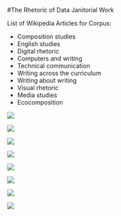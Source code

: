 #The Rhetoric of Data Janitorial Work

<!--In "Rhetorical Numbers: A Case for Quantitative Writing in the Composition Classroom," Joanna Wolfe contends that rhetorical approaches to quantitative information and reasoning remain largely overlooked in writing studies classrooms. As Wolfe argues, "Rather than reject quantitative argument out of hand, contemporary rhetoricians need to train their students to recognize the unethical, deceptive, and misleading as well as thoughtful, instightful, and revealing applications of quantitative rhetoric" (454). While visual rhetoric and design studies have turned their attention to data visualization and infographic rhetorics, much work remains to understand how the canon of invention may be applied to data scrubbing, statistical analysis, and quantitative reasoning. -->
<!--In some ways, this creates an analogue between process theories of composition and the development of quantitative arguments that lead to data visualizations. Sidney Dobrin and xxx in *Abducting Writing Studies* argues that the recent "writing about writing" trend in writing studies research allows the field to "recupperate" useful elements of "process" rhetorics without returning to long-exhausted debates. -->
<!--I'm working a webtext that deals with visual rhetoric and information design. It is tentatively titled: "The Rhetoric of Data Janitorial Work," and explains how the process of scrubbing data (removing unnecessary components of data, or reorganizing data for specific rhetorical purposes) for analysis and visualization can have widely varied rhetorical effects on what the final infographics may "say" or "communicate." -->

List of Wikipedia Articles for Corpus:

- Composition studies
- English studies
- Digital rhetoric
- Computers and writing
- Technical communication
- Writing across the curriculum
- Writing about writing
- Visual rhetoric
- Media studies
- Ecocomposition

![](./images/wc1.png)

![](./images/wc2.png)

![](./images/wc3.png)

![](./images/wc4.png)

![](./images/wc5.png)

![](./images/wc6.png)

![](./images/wc7.png)

![](./images/freq_plot.png)


